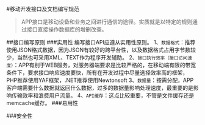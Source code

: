 #移动开发接口及文档编写规范
>APP接口是移动设备和业务之间进行通信的途径。实质就是以特定的规则通过接口直接操作数据库的增删改查。

##接口编写原则
###实用性
编写接口API应遵从实用性原则。
1、`数据格式`：推荐使用JSON格式数据，因为JSON有较好的跨平台性，以及数据格式占用字节数较少，当然也可采用XML、TEXT作为程序开发辅助。
2、`接口执行效率（接口访问速度）`：APP有别于WEB服务，对服务器端要求是比较严格的，在移动端有限的带宽条件下，要求接口响应速度要快，所有在开发过程中尽量选择效率高的框架，PHP推荐使用YAF框架，.NET推荐使用Newtonsoft
3、`数据量`：按需分配，APP客户端需要什么数据就返回什么数据，过多的数据量影响处理速度，最重要的是影响传输效率和浪费用户流量。
4、`API缓存`：这点比较重要，不管是文件缓存还是memcache缓存。
###易用性

###安全性


